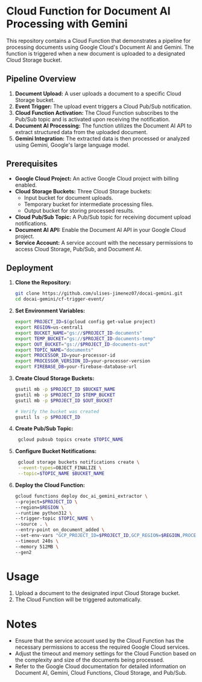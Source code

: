 
# Cloud Function for Document AI Processing with Gemini

This repository contains a Cloud Function that demonstrates a pipeline for processing documents using Google Cloud's Document AI and Gemini. The function is triggered when a new document is uploaded to a designated Cloud Storage bucket.

## Pipeline Overview

1. **Document Upload:** A user uploads a document to a specific Cloud Storage bucket.
2. **Event Trigger:** The upload event triggers a Cloud Pub/Sub notification.
3. **Cloud Function Activation:** The Cloud Function subscribes to the Pub/Sub topic and is activated upon receiving the notification.
4. **Document AI Processing:** The function utilizes the Document AI API to extract structured data from the uploaded document.
5. **Gemini Integration:** The extracted data is then processed or analyzed using Gemini, Google's large language model.

## Prerequisites

- **Google Cloud Project:** An active Google Cloud project with billing enabled.
- **Cloud Storage Buckets:** Three Cloud Storage buckets:
    - Input bucket for document uploads.
    - Temporary bucket for intermediate processing files.
    - Output bucket for storing processed results.
- **Cloud Pub/Sub Topic:** A Pub/Sub topic for receiving document upload notifications.
- **Document AI API:** Enable the Document AI API in your Google Cloud project.
- **Service Account:** A service account with the necessary permissions to access Cloud Storage, Pub/Sub, and Document AI.

## Deployment


1. **Clone the Repository:**
   ```bash
   git clone https://github.com/ulises-jimenez07/docai-gemini.git
   cd docai-gemini/cf-trigger-event/
   ```

2. **Set Environment Variables:**
   ```bash
   export PROJECT_ID=$(gcloud config get-value project)
   export REGION=us-central1
   export BUCKET_NAME="gs://$PROJECT_ID-documents"
   export TEMP_BUCKET="gs://$PROJECT_ID-documents-temp"
   export OUT_BUCKET="gs://$PROJECT_ID-documents-out"
   export TOPIC_NAME="documents"
   export PROCESSOR_ID=your-processor-id
   export PROCESSOR_VERSION_ID=your-processor-version
   export FIREBASE_DB=your-firebase-database-url
   ```
3. **Create Cloud Storage Buckets:**
   ```bash
   gsutil mb -p $PROJECT_ID $BUCKET_NAME
   gsutil mb -p $PROJECT_ID $TEMP_BUCKET
   gsutil mb -p $PROJECT_ID $OUT_BUCKET

   # Verify the bucket was created
   gsutil ls -p $PROJECT_ID
   ```
4. **Create Pub/Sub Topic:**
   ```bash   
    gcloud pubsub topics create $TOPIC_NAME    
   ```
5. **Configure Bucket Notifications:**
   ```bash
    gcloud storage buckets notifications create \
    --event-types=OBJECT_FINALIZE \
    --topic=$TOPIC_NAME $BUCKET_NAME 
   ```
6. **Deploy the Cloud Function:**
    ```bash
   gcloud functions deploy doc_ai_gemini_extractor \
   --project=$PROJECT_ID \
   --region=$REGION \
   --runtime python312 \
   --trigger-topic $TOPIC_NAME \
   --source . \
   --entry-point on_document_added \
   --set-env-vars "GCP_PROJECT_ID=$PROJECT_ID,GCP_REGION=$REGION,PROCESSOR_ID=$PROCESSOR_ID,PROCESSOR_VERSION_ID=$PROCESSOR_VERSION_ID,TEMP_BUCKET=$TEMP_BUCKET, OUTPUT_BUCKET=$OUT_BUCKET,FIREBASE_DB=$FIREBASE_DB" \
   --timeout 240s \
   --memory 512MB \
   --gen2
    ```

# Usage
1. Upload a document to the designated input Cloud Storage bucket. 
2. The Cloud Function will be triggered automatically.

# Notes
- Ensure that the service account used by the Cloud Function has the necessary permissions to access the required Google Cloud services.
- Adjust the timeout and memory settings for the Cloud Function based on the complexity and size of the documents being processed.
- Refer to the Google Cloud documentation for detailed information on Document AI, Gemini, Cloud Functions, Cloud Storage, and Pub/Sub.